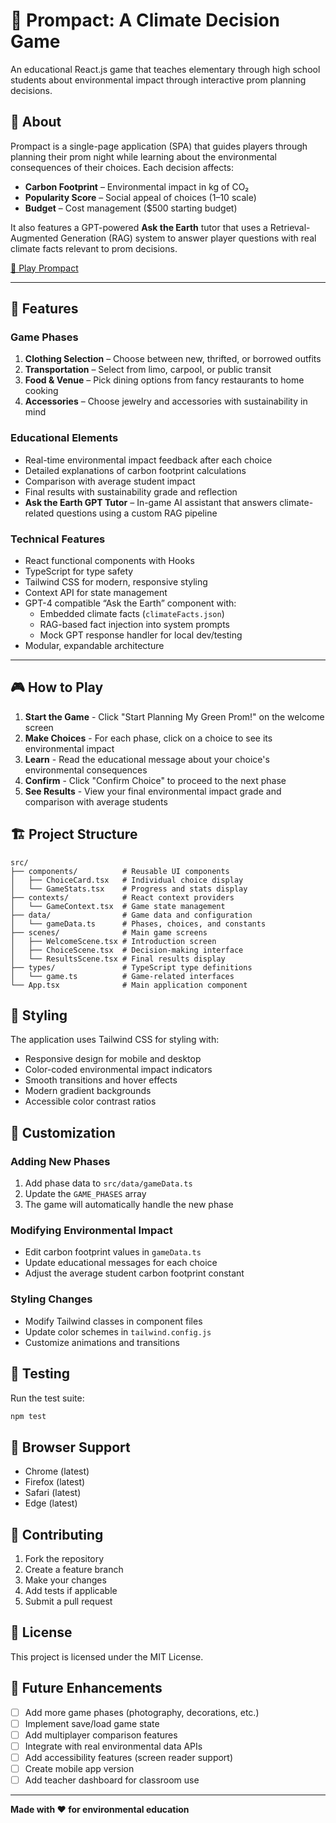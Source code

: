 # 🌱 Prompact: A Climate Decision Game

An educational React.js game that teaches elementary through high school students about environmental impact through interactive prom planning decisions.

## 🎯 About

Prompact is a single-page application (SPA) that guides players through planning their prom night while learning about the environmental consequences of their choices. Each decision affects:

- **Carbon Footprint** – Environmental impact in kg of CO₂
- **Popularity Score** – Social appeal of choices (1–10 scale)
- **Budget** – Cost management ($500 starting budget)

It also features a GPT-powered **Ask the Earth** tutor that uses a Retrieval-Augmented Generation (RAG) system to answer player questions with real climate facts relevant to prom decisions.

[🌿 Play Prompact](https://green-prom-planning.vercel.app/)

---

## 🚀 Features

### Game Phases
1. **Clothing Selection** – Choose between new, thrifted, or borrowed outfits
2. **Transportation** – Select from limo, carpool, or public transit
3. **Food & Venue** – Pick dining options from fancy restaurants to home cooking
4. **Accessories** – Choose jewelry and accessories with sustainability in mind

### Educational Elements
- Real-time environmental impact feedback after each choice
- Detailed explanations of carbon footprint calculations
- Comparison with average student impact
- Final results with sustainability grade and reflection
- **Ask the Earth GPT Tutor** – In-game AI assistant that answers climate-related questions using a custom RAG pipeline

### Technical Features
- React functional components with Hooks
- TypeScript for type safety
- Tailwind CSS for modern, responsive styling
- Context API for state management
- GPT-4 compatible “Ask the Earth” component with:
  - Embedded climate facts (`climateFacts.json`)
  - RAG-based fact injection into system prompts
  - Mock GPT response handler for local dev/testing
- Modular, expandable architecture

---

## 🎮 How to Play

1. **Start the Game** - Click "Start Planning My Green Prom!" on the welcome screen
2. **Make Choices** - For each phase, click on a choice to see its environmental impact
3. **Learn** - Read the educational message about your choice's environmental consequences
4. **Confirm** - Click "Confirm Choice" to proceed to the next phase
5. **See Results** - View your final environmental impact grade and comparison with average students

## 🏗️ Project Structure

```
src/
├── components/          # Reusable UI components
│   ├── ChoiceCard.tsx   # Individual choice display
│   └── GameStats.tsx    # Progress and stats display
├── contexts/            # React context providers
│   └── GameContext.tsx  # Game state management
├── data/                # Game data and configuration
│   └── gameData.ts      # Phases, choices, and constants
├── scenes/              # Main game screens
│   ├── WelcomeScene.tsx # Introduction screen
│   ├── ChoiceScene.tsx  # Decision-making interface
│   └── ResultsScene.tsx # Final results display
├── types/               # TypeScript type definitions
│   └── game.ts          # Game-related interfaces
└── App.tsx              # Main application component
```

## 🎨 Styling

The application uses Tailwind CSS for styling with:
- Responsive design for mobile and desktop
- Color-coded environmental impact indicators
- Smooth transitions and hover effects
- Modern gradient backgrounds
- Accessible color contrast ratios

## 🔧 Customization

### Adding New Phases
1. Add phase data to `src/data/gameData.ts`
2. Update the `GAME_PHASES` array
3. The game will automatically handle the new phase

### Modifying Environmental Impact
- Edit carbon footprint values in `gameData.ts`
- Update educational messages for each choice
- Adjust the average student carbon footprint constant

### Styling Changes
- Modify Tailwind classes in component files
- Update color schemes in `tailwind.config.js`
- Customize animations and transitions

## 🧪 Testing

Run the test suite:
```bash
npm test
```

## 📱 Browser Support

- Chrome (latest)
- Firefox (latest)
- Safari (latest)
- Edge (latest)

## 🤝 Contributing

1. Fork the repository
2. Create a feature branch
3. Make your changes
4. Add tests if applicable
5. Submit a pull request

## 📄 License

This project is licensed under the MIT License.

## 🌟 Future Enhancements

- [ ] Add more game phases (photography, decorations, etc.)
- [ ] Implement save/load game state
- [ ] Add multiplayer comparison features
- [ ] Integrate with real environmental data APIs
- [ ] Add accessibility features (screen reader support)
- [ ] Create mobile app version
- [ ] Add teacher dashboard for classroom use

---

**Made with ❤️ for environmental education**
